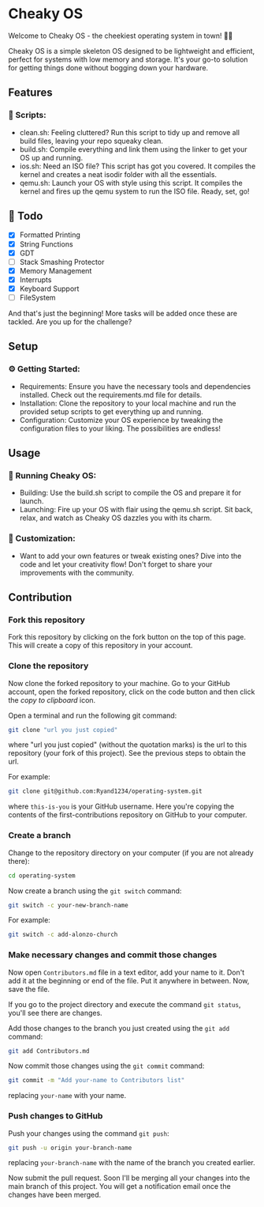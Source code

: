 # Cheaky OS
Welcome to Cheaky OS - the cheekiest operating system in town! 🎩✨

Cheaky OS is a simple skeleton OS designed to be lightweight and efficient, perfect for systems with low memory and storage. It's your go-to solution for getting things done without bogging down your hardware.

## Features
### 🧹 Scripts:

- clean.sh: Feeling cluttered? Run this script to tidy up and remove all build files, leaving your repo squeaky clean.
- build.sh: Compile everything and link them using the linker to get your OS up and running.
- ios.sh: Need an ISO file? This script has got you covered. It compiles the kernel and creates a neat isodir folder with all the essentials.
- qemu.sh: Launch your OS with style using this script. It compiles the kernel and fires up the qemu system to run the ISO file. Ready, set, go!

## 📝 Todo
- [x] Formatted Printing
- [x] String Functions
- [x] GDT
- [ ] Stack Smashing Protector
- [x] Memory Management
- [x] Interrupts
- [x] Keyboard Support
- [ ] FileSystem

And that's just the beginning! More tasks will be added once these are tackled. Are you up for the challenge?

## Setup
### ⚙️ Getting Started:

- Requirements: Ensure you have the necessary tools and dependencies installed. Check out the requirements.md file for details.
- Installation: Clone the repository to your local machine and run the provided setup scripts to get everything up and running.
- Configuration: Customize your OS experience by tweaking the configuration files to your liking. The possibilities are endless!

## Usage
### 🚀 Running Cheaky OS:

- Building: Use the build.sh script to compile the OS and prepare it for launch.
- Launching: Fire up your OS with flair using the qemu.sh script. Sit back, relax, and watch as Cheaky OS dazzles you with its charm.

### 🔧 Customization:
- Want to add your own features or tweak existing ones? Dive into the code and let your creativity flow! Don't forget to share your improvements with the community.

## Contribution
### Fork this repository

Fork this repository by clicking on the fork button on the top of this page.
This will create a copy of this repository in your account.

### Clone the repository

Now clone the forked repository to your machine. Go to your GitHub account, open the forked repository, click on the code button and then click the _copy to clipboard_ icon.

Open a terminal and run the following git command:

```bash
git clone "url you just copied"
```

where "url you just copied" (without the quotation marks) is the url to this repository (your fork of this project). See the previous steps to obtain the url.


For example:

```bash
git clone git@github.com:Ryand1234/operating-system.git
```

where `this-is-you` is your GitHub username. Here you're copying the contents of the first-contributions repository on GitHub to your computer.

### Create a branch

Change to the repository directory on your computer (if you are not already there):

```bash
cd operating-system
```

Now create a branch using the `git switch` command:

```bash
git switch -c your-new-branch-name
```

For example:

```bash
git switch -c add-alonzo-church
```

### Make necessary changes and commit those changes

Now open `Contributors.md` file in a text editor, add your name to it. Don't add it at the beginning or end of the file. Put it anywhere in between. Now, save the file.

If you go to the project directory and execute the command `git status`, you'll see there are changes.

Add those changes to the branch you just created using the `git add` command:

```bash
git add Contributors.md
```

Now commit those changes using the `git commit` command:

```bash
git commit -m "Add your-name to Contributors list"
```

replacing `your-name` with your name.

### Push changes to GitHub

Push your changes using the command `git push`:

```bash
git push -u origin your-branch-name
```
replacing `your-branch-name` with the name of the branch you created earlier.

Now submit the pull request.
Soon I'll be merging all your changes into the main branch of this project. You will get a notification email once the changes have been merged.

